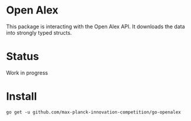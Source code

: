 # Open Alex
This package is interacting with the Open Alex API.
It downloads the data into strongly typed structs.

# Status
Work in progress

# Install

```
go get -u github.com/max-planck-innovation-competition/go-openalex
```
